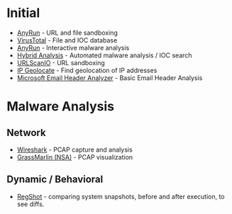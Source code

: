 # Initial
- [AnyRun](https://app.any.run) - URL and file sandboxing
- [VirusTotal](https://www.virustotal.com/gui/) - File and IOC database
- [AnyRun](https://app.any.run/) - Interactive malware analysis
- [Hybrid Analysis](https://hybrid-analysis.com/) - Automated malware analysis / IOC search
- [URLScanIO](https://urlscan.io/) - URL sandboxing
- [IP Geolocate](https://ipgeolocation.io/) - Find geolocation of IP addresses
- [Microsoft Email Header Analyzer](https://mha.azurewebsites.net/pages/mha.html) - Basic Email Header Analysis

# Malware Analysis
## Network
- [Wireshark](https://www.wireshark.org/) - PCAP capture and analysis
- [GrassMarlin (NSA)](https://github.com/nsacyber/GRASSMARLIN) - PCAP visualization

## Dynamic / Behavioral
- [RegShot](https://code.google.com/archive/p/regshot/downloads) - comparing system snapshots, before and after execution, to see diffs.